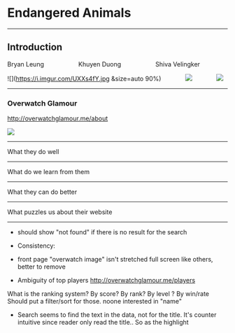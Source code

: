 # Endangered Animals 


---

## Introduction

Bryan Leung &nbsp;&nbsp;&nbsp;&nbsp;&nbsp;&nbsp;&nbsp;&nbsp;&nbsp;&nbsp;&nbsp;&nbsp;&nbsp;&nbsp;&nbsp;&nbsp;&nbsp;&nbsp; Khuyen Duong &nbsp;&nbsp;&nbsp;&nbsp;&nbsp;&nbsp;&nbsp;&nbsp;&nbsp;&nbsp;&nbsp;&nbsp;&nbsp;&nbsp;&nbsp;&nbsp;&nbsp;&nbsp; Shiva Velingker

										
![](https://i.imgur.com/UXXs4fY.jpg &size=auto 90%) &nbsp;&nbsp;&nbsp;&nbsp;&nbsp;&nbsp;&nbsp;&nbsp;&nbsp;&nbsp;&nbsp;&nbsp; ![](https://i.imgur.com/y35uhcL.jpg) &nbsp;&nbsp;&nbsp;&nbsp;&nbsp;&nbsp;&nbsp;&nbsp;&nbsp;&nbsp;&nbsp;&nbsp; ![](https://i.imgur.com/sfK63Ow.jpg)


---

### Overwatch Glamour

http://overwatchglamour.me/about

![](https://i.imgur.com/sjDHqIA.jpg)

---

What they do well


---

What do we learn from them

---

What they can do better

---

What puzzles us about their website

---

- should show "not found" if there is no result for the search

- Consistency:
- front page "overwatch image" isn't stretched full screen like others, better to remove

- Ambiguity of top players
http://overwatchglamour.me/players

What is the ranking system? By score? By rank? By level ? By win/rate
Should put a filter/sort for those. noone interested in "name"

- Search seems to find the text in the data, not for the title. It's counter intuitive since reader only read the title.. So as the highlight 